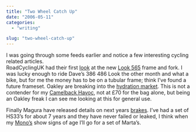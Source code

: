 ```yaml
---
title: "Two Wheel Catch Up"
date: "2006-05-11"
categories: 
  - "writing"

slug: "two-wheel-catch-up"
---
```


I was going through some feeds earlier and notice a few interesting cycling related articles.  
RoadCyclingUK had their first [look](https://www.roadcyclinguk.com/news/article.asp?UAN=1291&v=1) at the new [Look 565](https://static.flickr.com/45/144526262_8d94415fde_o.jpg) frame and fork. I was lucky enough to ride Dave’s 386 486 Look the other month and what a bike, but for me the money has to be on a tubular frame; think I’ve found a future frameset. Oakley are breaking into the [hydration market](https://www.bikemagic.com/news/article.asp?UAN=4797&v=1). This is not a contender for my [Camelback Havoc](https://www.shibbyonline.co.uk/2005/04/18/just-like-a-camel/), not at £70 for the bag alone, but being an Oakley freak I can see me looking at this for general use.

Finally Magura have released details on next years [brakes](https://www.bikemagic.com/news/article.asp?UAN=4791&v=1). I’ve had a set of HS33’s for about 7 years and they have never failed or leaked, I think when my [Mono’s](https://static.flickr.com/22/27841563_ab2c280fad.jpg) show signs of age I’ll go for a set of Marta’s.
